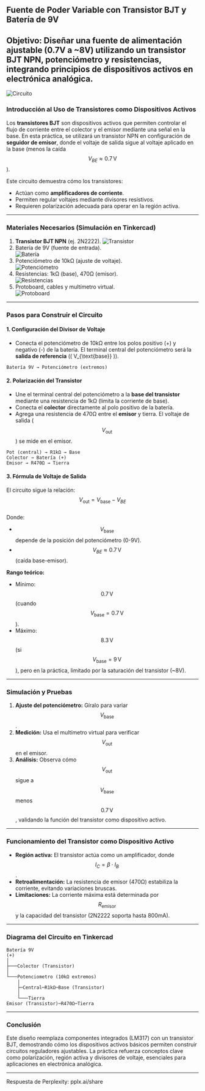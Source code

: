 ## Fuente de Poder Variable con Transistor BJT y Batería de 9V  
**Objetivo:** 
Diseñar una fuente de alimentación ajustable (0.7V a ~8V) utilizando un transistor BJT NPN, potenciómetro y resistencias, integrando principios de dispositivos activos en electrónica analógica.
---
![Circuito](esquema.png)
### Introducción al Uso de Transistores como Dispositivos Activos  
Los **transistores BJT** son dispositivos activos que permiten controlar el flujo de corriente entre el colector y el emisor mediante una señal en la base. En esta práctica, se utilizará un transistor NPN en configuración de **seguidor de emisor**, donde el voltaje de salida sigue al voltaje aplicado en la base (menos la caída $$ V_{BE} \approx 0.7 \, \text{V} $$).  

Este circuito demuestra cómo los transistores:  
- Actúan como **amplificadores de corriente**.  
- Permiten regular voltajes mediante divisores resistivos.  
- Requieren polarización adecuada para operar en la región activa.  

---

### Materiales Necesarios (Simulación en Tinkercad)  
1. **Transistor BJT NPN** (ej. 2N2222).
![Transistor](bjt1.png)  
2. Batería de 9V (fuente de entrada).  
![Batería](bat.png) 
3. Potenciómetro de 10kΩ (ajuste de voltaje).  
![Potenciómetro](poten.png) 
4. Resistencias: 1kΩ (base), 470Ω (emisor).  
![Resistencias](res.png) 
5. Protoboard, cables y multímetro virtual.  
![Protoboard](/proto.png) 
---

### Pasos para Construir el Circuito  
#### 1. Configuración del Divisor de Voltaje  
- Conecta el potenciómetro de 10kΩ entre los polos positivo (+) y negativo (-) de la batería. El terminal central del potenciómetro será la **salida de referencia** (\( V_{\text{base}} \)).
```plaintext  
Batería 9V → Potenciómetro (extremos)  
```

#### 2. Polarización del Transistor  
- Une el terminal central del potenciómetro a la **base del transistor** mediante una resistencia de 1kΩ (limita la corriente de base).  
- Conecta el **colector** directamente al polo positivo de la batería.  
- Agrega una resistencia de 470Ω entre el **emisor** y tierra. El voltaje de salida ($$ V_{\text{out}} $$) se mide en el emisor.  
```plaintext  
Pot (central) → R1kΩ → Base  
Colector → Batería (+)  
Emisor → R470Ω → Tierra  
```

#### 3. Fórmula de Voltaje de Salida  
El circuito sigue la relación:  
$$ V_{\text{out}} = V_{\text{base}} - V_{BE} $$  
Donde:  
- $$ V_{\text{base}} $$ depende de la posición del potenciómetro (0-9V).  
- $$ V_{BE} \approx 0.7 \, \text{V} $$ (caída base-emisor).  

**Rango teórico:**  
- Mínimo: $$ 0.7 \, \text{V} $$ (cuando $$ V_{\text{base}} = 0.7 \, \text{V} $$).  
- Máximo: $$ 8.3 \, \text{V} $$ (si $$ V_{\text{base}} = 9 \, \text{V} $$), pero en la práctica, limitado por la saturación del transistor (~8V).  

---

### Simulación y Pruebas  
1. **Ajuste del potenciómetro:** Gíralo para variar $$ V_{\text{base}} $$.  
2. **Medición:** Usa el multímetro virtual para verificar $$ V_{\text{out}} $$ en el emisor.  
3. **Análisis:** Observa cómo $$ V_{\text{out}} $$ sigue a $$ V_{\text{base}} $$ menos $$ 0.7 \, \text{V} $$, validando la función del transistor como dispositivo activo.  

---

### Funcionamiento del Transistor como Dispositivo Activo  
- **Región activa:** El transistor actúa como un amplificador, donde $$ I_C = \beta \cdot I_B $$.  
- **Retroalimentación:** La resistencia de emisor (470Ω) estabiliza la corriente, evitando variaciones bruscas.  
- **Limitaciones:** La corriente máxima está determinada por $$ R_{\text{emisor}} $$ y la capacidad del transistor (2N2222 soporta hasta 800mA).  

---

### Diagrama del Circuito en Tinkercad  
```plaintext  
Batería 9V  
(+)  
│  
├───Colector (Transistor)  
│  
└───Potenciometro (10kΩ extremos)  
    │  
    ├─Central─R1kΩ─Base (Transistor)  
    │  
    └───Tierra  
Emisor (Transistor)─R470Ω─Tierra  
```

---

### Conclusión  
Este diseño reemplaza componentes integrados (LM317) con un transistor BJT, demostrando cómo los dispositivos activos básicos permiten construir circuitos reguladores ajustables. La práctica refuerza conceptos clave como polarización, región activa y divisores de voltaje, esenciales para aplicaciones en electrónica analógica.

---
Respuesta de Perplexity: pplx.ai/share
